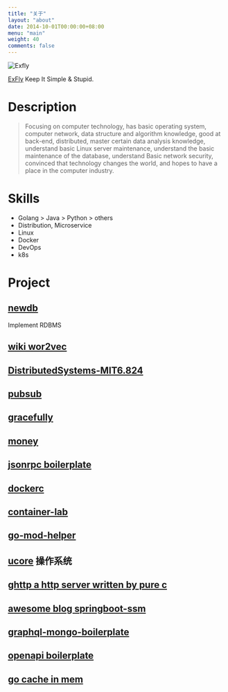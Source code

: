 ```yaml
---
title: "关于"
layout: "about"
date: 2014-10-01T00:00:00+08:00
menu: "main"
weight: 40
comments: false
---
```


![Exfly](https://avatars0.githubusercontent.com/u/22613193?v=4&s=400)

[ExFly](https://github.com/exfly)
Keep It Simple & Stupid.

# Description

> Focusing on computer technology, has basic operating system, computer network, data structure and algorithm knowledge, good at back-end, distributed, master certain data analysis knowledge, understand basic Linux server maintenance, understand the basic maintenance of the database, understand Basic network security, convinced that technology changes the world, and hopes to have a place in the computer industry.

# Skills

- Golang > Java > Python > others
- Distribution, Microservice
- Linux
- Docker
- DevOps
- k8s

# Project

## [newdb](https://github.com/anydemo/newdb)

Implement RDBMS

## [wiki wor2vec](https://github.com/AimeeLee77/wiki_zh_word2vec)

## [DistributedSystems-MIT6.824](https://github.com/exfly/DistributedSystems)

## [pubsub](https://github.com/exfly/pubsub)

## [gracefully](https://github.com/exfly/gracefully)

## [money](https://github.com/exfly/money)

## [jsonrpc boilerplate](https://github.com/anydemo/jsonrpc)

## [dockerc](https://github.com/exfly/dockerc)

## [container-lab](https://github.com/lanything/container-lab)

## [go-mod-helper](https://github.com/exfly/go-mod-helper)

## [ucore](https://github.com/exfly/ucore) 操作系统

## [ghttp a http server written by pure c](https://github.com/exfly/ghttp)

## [awesome blog springboot-ssm](https://github.com/anydemo/awesomeblog)

## [graphql-mongo-boilerplate](https://github.com/exfly/graphql-boilerplate)

## [openapi boilerplate](https://github.com/anydemo/isn)

## [go cache in mem](https://github.com/exfly/gocache)
